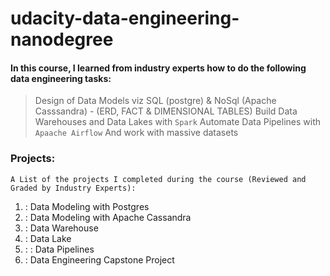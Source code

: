 # udacity-data-engineering-nanodegree

#### In this course, I learned from industry experts how to do the following data engineering tasks:

> Design of Data Models viz SQL (postgre) & NoSql (Apache Casssandra) - (ERD, FACT & DIMENSIONAL TABLES)
> Build Data Warehouses and Data Lakes with `Spark`
> Automate Data Pipelines with `Apaache Airflow`
> And work with massive datasets

### Projects:

`A List of the projects I completed during the course (Reviewed and Graded by Industry Experts):`

1. : Data Modeling with Postgres
2. : Data Modeling with Apache Cassandra
3. : Data Warehouse
4. : Data Lake
5. : : Data Pipelines
6. : Data Engineering Capstone Project
